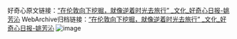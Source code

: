 好奇心原文链接：[“在伦敦向下挖掘，就像逆着时光去旅行” _文化_好奇心日报-姚芳沁](https://www.qdaily.com/articles/932.html)
WebArchive归档链接：[“在伦敦向下挖掘，就像逆着时光去旅行” _文化_好奇心日报-姚芳沁](http://web.archive.org/web/20160829095126/http://www.qdaily.com:80/articles/932.html)
![image](http://ww3.sinaimg.cn/large/007d5XDply1g3v45f4rbxj30u06ysx6p)
